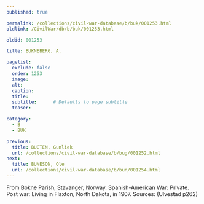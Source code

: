 ```yaml
---
published: true

permalink: /collections/civil-war-database/b/buk/001253.html
oldlink: /CivilWar/db/b/buk/001253.html

oldid: 001253

title: BUKNEBERG, A.

pagelist:
  exclude: false
  order: 1253
  image: 
  alt:
  caption:
  title:
  subtitle:      # Defaults to page subtitle
  teaser:

category: 
  - B 
  - BUK

previous:
  title: BUGTEN, Gunliek
  url: /collections/civil-war-database/b/bug/001252.html  
next:
  title: BUNESON, Ole
  url: /collections/civil-war-database/b/bun/001254.html   
---
```

From Bokne Parish, Stavanger, Norway. Spanish-American War: Private. Post war: Living in Flaxton, North Dakota, in 1907. Sources: (Ulvestad p262)